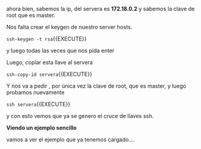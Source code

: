 ahora bien, sabemos la ip, del servera es  **172.18.0.2** y sabemos la clave de root que es master.

Nos falta crear el keygen de nuestro server hosts.

`ssh-keygen -t rsa`{{EXECUTE}}

y luego  todas las veces que nos pida enter

Luego, copiar esta llave al servera

`ssh-copy-id servera`{{EXECUTE}}

Y nos va a pedir , por única vez la clave de root, que es master, y luego probamos nuevamente

`ssh servera`{{EXECUTE}}

y con esto vemos que ya se genero el cruce de llaves ssh. 

**Viendo un ejemplo sencillo**

vamos a ver el ejemplo que ya tenemos cargado....



